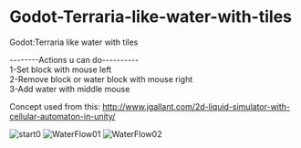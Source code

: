 # Godot-Terraria-like-water-with-tiles<br>
Godot:Terraria like water with tiles<br>

--------Actions u can do----------<br>
1-Set block with mouse left<br>
2-Remove block or water block with mouse right<br>
3-Add water with middle mouse<br> 

Concept used from this:
http://www.jgallant.com/2d-liquid-simulator-with-cellular-automaton-in-unity/



![start0](https://github.com/aharon80/Godot-Terraria-like-water-with-tiles/assets/45918521/51f50bcc-38a2-48c3-b84f-e403e9fdd8dd)
![WaterFlow01](https://github.com/aharon80/Godot-Terraria-like-water-with-tiles/assets/45918521/f5c90aa5-6662-445b-821f-88bdbd1f534b)
![WaterFlow02](https://github.com/aharon80/Godot-Terraria-like-water-with-tiles/assets/45918521/f9a2cc35-2637-4aa5-a484-b219862e0e42)




